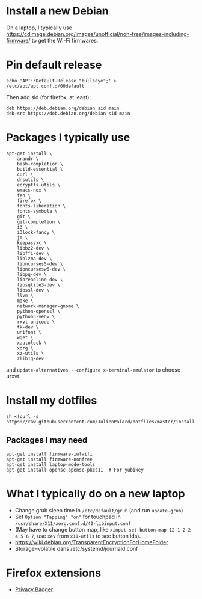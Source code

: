 # Install a new Debian

On a laptop, I typically use
https://cdimage.debian.org/images/unofficial/non-free/images-including-firmware/
to get the Wi-Fi firmwares.


# Pin default release

    echo 'APT::Default-Release "bullseye";' > /etc/apt/apt.conf.d/00default

Then add sid (for firefox, at least):

    deb https://deb.debian.org/debian sid main
    deb-src https://deb.debian.org/debian sid main


# Packages I typically use

```
apt-get install \
    arandr \
    bash-completion \
    build-essential \
    curl \
    dnsutils \
    ecryptfs-utils \
    emacs-nox \
    feh \
    firefox \
    fonts-liberation \
    fonts-symbola \
    git \
    git-completion \
    i3 \
    i3lock-fancy \
    jq \
    keepassxc \
    libbz2-dev \
    libffi-dev \
    liblzma-dev \
    libncurses5-dev \
    libncursesw5-dev \
    libpq-dev \
    libreadline-dev \
    libsqlite3-dev \
    libssl-dev \
    llvm \
    make \
    network-manager-gnome \
    python-openssl \
    python3-venv \
    rxvt-unicode \
    tk-dev \
    unifont \
    wget \
    xautolock \
    xorg \
    xz-utils \
    zlib1g-dev
```

and `update-alternatives --configure x-terminal-emulator` to choose urxvt.

# Install my dotfiles

    sh <(curl -s https://raw.githubusercontent.com/JulienPalard/dotfiles/master/install.sh)


## Packages I may need

```
apt-get install firmware-iwlwifi
apt-get install firmware-nonfree
apt-get install laptop-mode-tools
apt-get install opensc opensc-pkcs11  # For yubikey
```

# What I typically do on a new laptop

 - Change grub sleep time in `/etc/default/grub` (and run `update-grub`)
 - Set `Option "Tapping" "on"` for touchpad in `/usr/share/X11/xorg.conf.d/40-libinput.conf`
 - (May have to change button map, like `xinput set-button-map 12 1 2 2 4 5 6 7`, use `xev` from `x11-utils` to see button ids).
 - https://wiki.debian.org/TransparentEncryptionForHomeFolder
 - Storage=volatile dans /etc/systemd/journald.conf


# Firefox extensions

 - [Privacy Badger](https://chrome.google.com/webstore/detail/privacy-badger/pkehgijcmpdhfbdbbnkijodmdjhbjlgp?utm_source=chrome-app-launcher-info-dialog)
